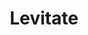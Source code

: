 ---
title: "Levitate"
permalink: /spells/levitate/
tags:
  - Spell
available_for:
  - Sorcerer
  - Wizard
level: "2nd Level"
school: "Transmutation"
range: "60 ft"
comp:
  - V
  - S
  - M
material: "either a small leather loop or a piece of golden wire bent into a cup shape with a long shank on one end."
duration: "Up to 10 minutes"
concentration: true
description: |
  One creature or object of your choice that you can see within range rises vertically, up to 20 feet, and remains suspended there for the duration. The spell can levitate a target that weighs up to 500 pounds. An unwilling creature that succeeds on a constitution saving throw is unaffected.

  The target can move only by pushing or pulling against a fixed object or surface within reach (such as a wall or a ceiling), which allows it to move as if it were climbing. You can change the target's altitude by up to 20 feet in either direction on your turn. If you are the target, you can move up or down as part of your move. Otherwise, you can use your action to move the target, which must remain within the spell's range.

  When the spell ends, the target floats gently to the ground if it is still aloft.
excerpt: "One creature or object of your choice that you can see within range rises vertically, up to 20 feet, and remains suspended there for the duration."
source: "Basic Rules"
---
